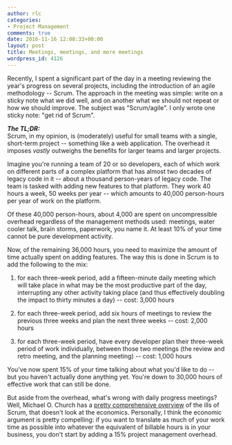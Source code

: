 ```yaml
---
author: rlc
categories:
- Project Management
comments: true
date: 2016-11-16 12:08:33+00:00
layout: post
title: Meetings, meetings, and more meetings
wordpress_id: 4126
---
```


Recently, I spent a significant part of the day in a meeting reviewing the year's progress on several projects, including the introduction of an agile methodology -- Scrum. The approach in the meeting was simple: write on a sticky note what we did well, and on another what we should not repeat or how we should improve. The subject was "Scrum/agile". I only wrote one sticky note: "get rid of Scrum".

<b><i>The TL;DR:</i></b><br/>
Scrum, in my opinion, is (moderately) useful for small teams with a single, short-term project -- something like a web application. The overhead it imposes _vastly_ outweighs the benefits for larger teams and larger projects.

<!--more-->

Imagine you're running a team of 20 or so developers, each of which work on different parts of a complex platform that has almost two decades of legacy code in it -- about a thousand person-years of legacy code. The team is tasked with adding new features to that platform. They work 40 hours a week, 50 weeks per year -- which amounts to 40,000 person-hours per year of work on the platform.

Of these 40,000 person-hours, about 4,000 are spent on uncompressible overhead regardless of the management methods used: meetings, water cooler talk, brain storms, paperwork, you name it. At least 10% of your time cannot be pure development activity.

Now, of the remaining 36,000 hours, you need to maximize the amount of time actually spent on adding features. The way this is done in Scrum is to add the following to the mix:

1. for each three-week period, add a fifteen-minute daily meeting which will take place in what may be the most productive part of the day, interrupting any other activity taking place (and thus effectively doubling the impact to thirty minutes a day) -- cost: 3,000 hours

2. for each three-week period, add six hours of meetings to review the previous three weeks and plan the next three weeks -- cost: 2,000 hours

3. for each three-week period, have every developer plan their three-week period of work individually, between those two meetings (the review and retro meeting, and the planning meeting) -- cost: 1,000 hours

You've now spent 15% of your time talking about what you'd like to do -- but you haven't actually done anything yet. You're down to 30,000 hours of effective work that can still be done.

But aside from the overhead, what's wrong with daily progress meetings? Well, Michael O. Church has a [pretty comprehensive overview](https://michaelochurch.wordpress.com/2015/06/06/why-agile-and-especially-scrum-are-terrible/) of the ills of Scrum, that doesn't look at the economics. Personally, I think the economic argument is pretty compelling: if you want to translate as much of your work time as possible into whatever the equivalent of billable hours is in your business, you don't start by adding a 15% project management overhead.